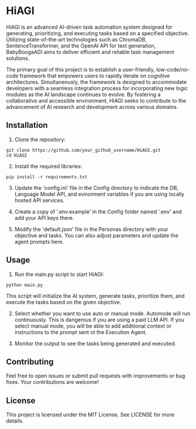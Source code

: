 # HiAGI
HiAGI is an advanced AI-driven task automation system designed for generating, prioritizing, and executing tasks based on a specified objective. Utilizing state-of-the-art technologies such as ChromaDB, SentenceTransformer, and the OpenAI API for text generation, BabyBoogaAGI aims to deliver efficient and reliable task management solutions.

The primary goal of this project is to establish a user-friendly, low-code/no-code framework that empowers users to rapidly iterate on cognitive architectures. Simultaneously, the framework is designed to accommodate developers with a seamless integration process for incorporating new logic modules as the AI landscape continues to evolve. By fostering a collaborative and accessible environment, HiAGI seeks to contribute to the advancement of AI research and development across various domains.

## Installation
1. Clone the repository:

```
git clone https://github.com/your_github_username/HiAGI.git
cd HiAGI
```

2. Install the required libraries:

```
pip install -r requirements.txt
```
3. Update the 'config.ini' file in the Config directory to indicate the DB, Language Model API, and evironment variables if you are using locally hosted API services.

4. Create a copy of '.env.example' in the Config folder named '.env' and add your API keys there.

5. Modify the 'default.json' file in the Personas directory with your objective and tasks. You can also adjust parameters and update the agent prompts here.


## Usage
1. Run the main.py script to start HiAGI:

```
python main.py
```
This script will initialize the AI system, generate tasks, prioritize them, and execute the tasks based on the given objective.

2. Select whether you want to use auto or manual mode. Automode will run continuously. This is dangerous if you are using a paid LLM API. If you select manual mode, you will be able to add additional context or instructions to the prompt sent ot the Execution Agent.

3. Monitor the output to see the tasks being generated and executed.

## Contributing
Feel free to open issues or submit pull requests with improvements or bug fixes. Your contributions are welcome!

## License
This project is licensed under the MIT License. See LICENSE for more details.
